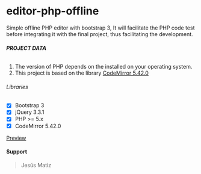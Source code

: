 # editor-php-offline
Simple offline PHP editor with bootstrap 3, It will facilitate the PHP code test before integrating it with the final project, thus facilitating the development.

###### **PROJECT DATA**

1. The version of PHP depends on the installed on your operating system.
2. This project is based on the library [CodeMirror 5.42.0](ttps://codemirror.net/)

###### Libraries
- [X] Bootstrap 3
- [X] jQuery 3.3.1
- [X] PHP >= 5.x
- [X] CodeMirror 5.42.0

[Preview](https://prnt.sc/lr89up)

#### Support

> Jesús Matiz
